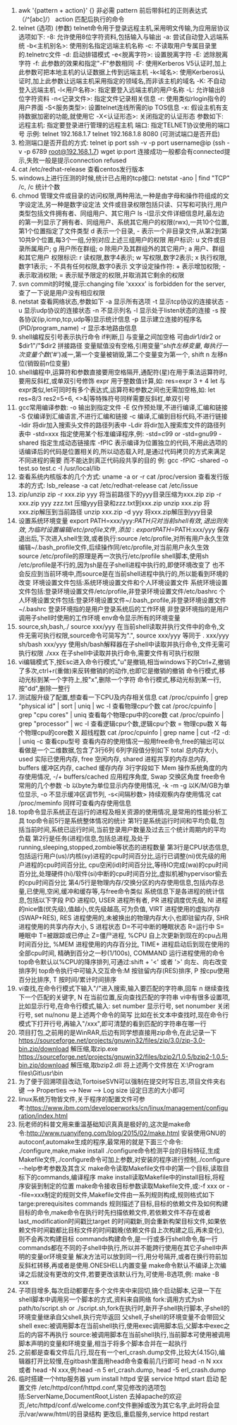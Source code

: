 1. awk '{pattern + action}' 
   {} 非必需
   pattern 前后带斜杠的正则表达式（/^[abc]/）
   action 匹配后执行的命令
2. telnet (选项) (参数)
   telnet命令用于登录远程主机,采用明文传输,为应用层协议
   选项如下:
   -8: 允许使用8位字符资料,包括输入与输出
   -a: 尝试自动登入远端系统
   -b<主机别名>: 使用别名指定远端主机名称
   -c: 不读取用户专属目录里的.telnetrc文件
   -d: 启动排错模式
   -e<脱离字符>: 设置脱离字符
   -E: 滤除脱离字符
   -f: 此参数的效果和指定"-F"参数相同
   -F: 使用Kerberos V5认证时,加上此参数可把本地主机的认证数据上传到远端主机
   -k<域名>: 使用Kerberos认证时,加上此参数让远端主机采用指定的领域名,而非该主机的域名
   -K: 不自动登入远端主机
   -l<用户名称>: 指定要登入远端主机的用户名称
   -L: 允许输出8位字符资料
   -n<记录文件>: 指定文件记录相关信息
   -r: 使用类似rlogin指令的用户界面
   -S<服务类型>: 设置telnet连线所需的ip TOS信息
   -x: 假设主机有支持数据加密的功能,就使用它
   -X<认证形态>: 关闭指定的认证形态
   参数如下:
   远程主机: 指定要登录进行管理的远程主机
   端口: 指定TELNET协议使用的端口号
   示例:
      telnet 192.168.1.7
      telnet 192.168.1.8 8080 (可测试端口是否开启)
3. 检测端口是否开启的方式:
   telnet ip port
   ssh -v -p port username@ip (ssh -v -p 6789 root@192.168.1.7)
   wget ip:port
   连接成功一般都会有connected提示,失败一般是提示connection refused
4. cat /etc/redhat-release 查看centos发行版本
5. windows上进行压测的时候,统计已占用的tcp接口: netstat -ano | find "TCP" /c, /c 统计个数
6. chmod 管理文件或目录的访问权限,两种用法,一种是由字母和操作符组成的文字设定法,另一种是数字设定法
   文件或目录权限包括只读、只写和可执行,用户类型包括文件拥有者、同组用户、其它用户
   ls -l显示文件详细信息时,最左边的第一列显示了拥有者、同组用户、系统其它用户的权限(rwx),一共10个位置,第1个位置指定了文件类型
   d 表示一个目录, - 表示一个非目录文件,从第2到第10共9个位置,每3个一组,分别对应上述三组用户的权限
   用户标识: u 文件或目录所属用户; g 用户所在群组; o 除用户及其群组外的其它用户; a 用户、群组和其它用户
   权限标识: r 读权限,数字4表示; w 写权限,数字2表示; x 执行权限,数字1表示; - 不具有任何权限,数字0表示
   文字设定操作符: + 表示增加权限; - 表示取消权限; = 表示赋予限定的权限,并取消其它剩余的权限
7. svn commit的时候,提示:changing file 'xxxxx' is forbidden for the server,查了一下说是用户没有相应权限
8. netstat 查看网络状态,参数如下
   -a 显示所有选项
   -t 显示tcp协议的连接状态
   -u 显示udp协议的连接状态
   -n 不显示列名
   -l 显示处于listen状态的连接
   -s 按各协议(ip,icmp,tcp,udp等)显示统计信息
   -p 显示建立连接的程序名(PID/program_name)
   -r 显示本地路由信息
9. shell编程反引号表示执行命令
   if判断,[] 与变量之间加空格
   可由$dir1/$dir2 or $dir1"/"$dir2 拼接路径
   变量赋值没有空格,引用变量'$'
   shift左移变量,每执行一次变量个数('$#')减一,第一个变量被销毁,第二个变量变为第一个, shift n 左移n位(销毁前n位变量)
10. shell编程中,运算符和参数直接要用空格隔开,通配符(星)在用于乘法运算符时,要用反斜杠,或单双引号修饰
    expr 用于整数值计算,如: res=expr 3 + 4
    let 与expr类似,let可同时有多个表达式,运算符和参数之间也无需加空格,如: let res=8/3 res2=5+6, <>&|等特殊符号同样需要反斜杠,单双引号
11. gcc常用编译参数:
    -o 输出到指定文件
    -E 仅作预处理,不进行编译,汇编和链接
    -S 仅编译到汇编语言,不进行汇编和链接
    -c 编译,汇编到目标代码,不进行链接
    -Idir 将dir加入搜索头文件的路径列表中
    -Ldir 将dir加入搜索库文件的路径列表中
    -std=xxx 指定使用某个标准编译程序,例: -std=c99 or -std=gnu99
    -shared 指定生成动态链接库
    -fPIC 表示编译为位置独立的代码,不用此选项的话编译后的代码是位置相关的,所以动态载入时,是通过代码拷贝的方式来满足不同进程的需要
          而不能达到真正代码段共享的目的
    例: gcc -fPIC -shared -o test.so test.c -I /usr/local/lib
12. 查看系统内核版本的几个方式:
    uname -a or -r
    cat /proc/version
    查看发行版本的方式:
    lsb_release -a
    cat /etc/redhat-release
    cat /etc/issue
13. zip/unzip
    zip -r xxx.zip yyy 将当前路径下的yyy目录压缩为xxx.zip
    zip -r xxx.zip yyy zzz.txt 压缩yyy目录和zzz.txt到xxx.zip
    unzip xxx.zip 将xxx.zip解压到当前路径
    unzip xxx.zip -d yyy 将xxx.zip解压到yyy目录
14. 设置系统环境变量
    export PATH=xxx/yyy:$PATH 只对当前shell有效,退出则失效,为临时设置
    编辑/etc/profile文件,添加:export PATH=$PATH:xxx/yyy 保存退出后,下次进入shell生效,或者执行:source /etc/profile,对所有用户永久生效
    编辑~/.bash_profile文件,后续操作同/etc/profile,对当前用户永久生效
    source /etc/profile的原理是再一次执行/etc/profile shell脚本,使用sh /etc/profile是不行的,因为sh是在子shell进程中执行的,即使环境改变了
    也不会反应到当前环境中,而source是在当前shell进程中执行的,所以能看到环境的改变
    环境设置文件包括:系统环境设置文件和个人环境设置文件
    系统环境设置文件包括:登录环境设置文件/etc/profile,非登录环境设置文件/etc/bashrc
    个人环境设置文件包括:登录环境设置文件~/.bash_profile,非登录环境设置文件~/.bashrc
    登录环境指的是用户登录系统后的工作环境
    非登录环境指的是用户调用子shell时使用的工作环境
    env命令显示所有的环境变量
15. source,sh,bash,./
    source xxx/yyy 在当前shell读取并执行文件中的命令,文件无需可执行权限,source命令可简写为".", source xxx/yyy 等同于 . xxx/yyy
    sh/bash xxx/yyy 使用sh/bash解释器在子shell中读取并执行命令,文件无需可执行权限
    ./xxx 在子shell中读取并执行命令,需要文件有可执行权限
16. vi编辑模式下,按Esc进入命令行模式,"u"是撤销,相当windows下的Ctrl+Z,撤销了多次,ctrl+r(重做)来反转撤销的的动作,也即它是撤销的撤销
    命令行模式,移动光标到某一个字符上,按"x",删除一个字符
    命令行模式,移动光标到某一行,按"dd",删除一整行
17. 测试服升级了配置,想查看一下CPU及内存相关信息
    cat /proc/cpuinfo | grep "physical id" | sort | uniq | wc -l 查看物理cpu个数
    cat /proc/cpuinfo | grep "cpu cores" | uniq 查看每个物理cpu中的core数
    cat /proc/cpuinfo | grep "processor" | wc -l 查看逻辑cpu个数,逻辑cpu个数 = 物理cpu数 X 每个物理cpu的core数 X 超线程数
    cat /proc/cpuinfo | grep name | cut -f2 -d: | uniq -c 查看cpu型号
    查看内存的使用情况一般用free命令,free的输出可以看做是一个二维数据,包含了3行6列
    6列字段值分别如下
    total 总内存大小, used 实际已使用内存, free 空闲内存, shared 进程共享的内存总内存, buffers 缓冲区内存, cached 缓存内存
    3行字段如下
    Mem 操作系统角度的内存使用情况, -/+ buffers/cached 应用程序角度, Swap 交换区角度
    free命令常用的几个参数
    -b 以byte为单位显示内存使用情况, -k -m -g 以K/M/GB为单位显示, -o 不显示缓冲区调节列, -s<间隔秒数> 持续观察内存使用情况
    cat /proc/meminfo 同样可查看内存使用信息
18. top命令显示系统正在运行的进程及相关资源的使用情况,是常用的性能分析工具
    top命令前5行是系统整体情况的统计
    第1行是系统运行时间和平均负载,包括当前时间,系统已运行时间,当前登录用户数量及过去三个统计周期内的平均负载
    第2行是任务(进程)信息,包括总进程,及处于running,sleeping,stopped,zombie等状态的进程数量
    第3行是CPU状态信息,包括运行用户(us)/内核(sy)进程的cpu时间百分比,运行已调整(ni)优先级的用户进程的cpu时间百分比,
    cpu空闲(id)时间百分比,等待IO完成(wa)的cpu时间百分比,处理硬件(hi)/软件(si)中断的cpu时间百分比,虚拟机被hypervisor偷去的cpu时间百分比
    第4/5行是物理内存/交换分区的内存使用信息,包括内存总量,已使用,空闲,缓冲和缓存等,与free命令类似
    系统信息下是各进程的统计信息,包括以下字段
    PID 进程ID, USER 进程所有者, PR 进程调度优先级, NI 进程的nice值(优先级),值越小,优先级越高,可为负值, VIRT 进程使用的虚拟内存(SWAP+RES),
    RES 进程使用的,未被换出的物理内存大小,也即驻留内存, SHR 进程使用的共享内存大小, S 进程状态 D=不可中断的睡眠状态 R=运行中 S=睡眠中 
    T=被跟踪或已停止 Z=僵尸进程, %CPU 自上次更新到现在的cpu占用时间百分比, %MEM 进程使用的内存百分比, TIME+ 进程启动后到现在使用的全部cpu时间,
    精确到百分之一秒(1/100s), COMMAND 运行进程使用的命令
    top命令默认以%CPU的降序排列,可通过:shift + '<' 或者 '>' 向左、向右改变排序列
    top命令执行中可输入交互命令:M 按驻留内存(RES)排序, P 按cpu使用百分比排序, T 按时间/累计时间排序
19. vi查找,在命令行模式下输入"/"进入搜索,输入要匹配的字符串,回车
    n 继续查找下一个匹配的关键字, N 在当前位置,反向查找匹配的字符串
    vi中有很多设置项,比如显示行号,在命令行模式,输入: set number 显示行号, set nonumber 关闭行号, set nu/nonu 是上述两个命令的简写
    比如在长文本中查找时,现在命令行模式下打开行号,再输入"/xxx",即可清楚的看到匹配的字符串在哪一行
20. 项目打包,之前用的是WinRAR,后边有同学想直接用zip命令,在此记录一下
    https://sourceforge.net/projects/gnuwin32/files/zip/3.0/zip-3.0-bin.zip/download 解压缩,取zip.exe
    https://sourceforge.net/projects/gnuwin32/files/bzip2/1.0.5/bzip2-1.0.5-bin.zip/download 解压缩,取bzip2.dll
    将上述两个文件放在 X:\Program files\Git\usr\bin 
21. 为了便于回溯项目改动,TortoiseSVN可以强制在提交时写日志,项目文件夹右键 --> Properties --> New --> Log size 设定日志的大小即可
22. linux系统万物皆文件,关于程序的配置文件可参考:https://www.ibm.com/developerworks/cn/linux/management/configuration/index.html
23. 阮老师的科普文用来重温基础知识真真是极好的,这次是make命令:http://www.ruanyifeng.com/blog/2015/02/make.html
    安装使用GNU的autoconf,automake生成的程序,最常用的就是下面三个命令: ./configure,make,make install
    ./configure命令检测平台的目标特征,生成Makefile文件,./configure命令可加上参数,对安装的程序进行控制,./configure --help参考参数及其含义
    make命令读取Makefile文件中的第一个目标,读取目标下的commands,编译程序
    make install读取Makefile中的install目标,将程序安装到制定的位置
    make命令接收目标参数读取Makefile文件,或:-f xxx or --file=xxx制定的规则文件,Makefile文件由一系列规则构成,规则格式如下
    targe:prerequisites
    <tab> commands
    规则描述了目标,目标的依赖文件及如何构建目标的命令,make命令在执行时先扫描依赖文件,若依赖文件不存在或者last_modification时间戳比target
    的时间戳新,则会重新构架目标文件,如果依赖文件时间戳都比目标文件的时间戳晚(依赖文件自上次构建之后,再未变化),则不会再次构建目标
    commands构建命令,是一行或多行shell命令,每一行commands都在不同的子shell中执行,所以并不能跨行使用在其它子shell中声明的变量or环境变量
    解决方法可以放到同一行,用分号隔开,或者在换行符前加反斜杠转移,再或者是使用.ONESHELL内置变量
    make命令默认不编译上次编译之后就没有更改的文件,若要更改该默认行为,可使用-B选项,例: make -B xxx
24. 子项目增多,每次启动都要在多个文件夹中来回切,搞个启动脚本,记录一下在shell脚本中调用另一个脚本的方式,资料来自网络
    fork:调用方式为sh path/to/script.sh or ./script.sh,fork在执行时,新开子shell执行脚本,子shell的环境变量继承自父shell,执行完毕返回
    父shell,子shell的环境变量不会带回父shell
    exec:被调用脚本在当前shell执行,使用exec调用脚本后,父脚本中exec之后的内容不再执行
    source:被调用脚本在当前shell执行,当前脚本可使用被调用脚本声明的变量和环境变量,相当于将多个脚本合并在一起执行
25. 之前都是查看文件后几行,现在有一个erl_crash.dump文件,比较大(4.15G),编辑器打开比较慢,在gitbash里面用head命令查看前几行即可
    head -n N xxx 或者 head -N xxx,例:head -n 5 erl_crash.dump, head -5 erl_crash.dump
26. 临时搭建一个http服务器
    yum install httpd 安装
    service httpd start 启动
    配置文件 /etc/httpd/conf/httpd.conf,常见修改的选项包括:ServerName,DocumentRoot,Listen
   去掉apache的欢迎页,/etc/httpd/conf.d/welcome.conf文件删掉或改为其它名字,此时将会显示/var/www/html/的目录结构
   更改后,重启服务,service httpd restart
